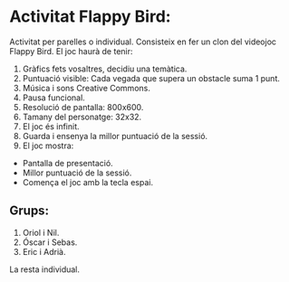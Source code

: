 # Activitat Flappy Bird:

Activitat per parelles o individual.
Consisteix en fer un clon del videojoc Flappy Bird. El joc haurà de tenir:

1. Gràfics fets vosaltres, decidiu una temàtica.
2. Puntuació visible: Cada vegada que supera un obstacle suma 1 punt.
3. Música i sons Creative Commons.
4. Pausa funcional.
5. Resolució de pantalla: 800x600.
6. Tamany del personatge: 32x32.
7. El joc és infinit.
8. Guarda i ensenya la millor puntuació de la sessió.
9. El joc mostra:
  - Pantalla de presentació.
  - Millor puntuació de la sessió.
  - Comença el joc amb la tecla espai.

## Grups:

1. Oriol i Nil.
2. Óscar i Sebas.
3. Eric i Adrià.

La resta individual.
   

